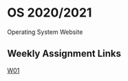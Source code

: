 # OS 2020/2021

Operating System Website

## Weekly Assignment Links

[W01](https://mkadit.github.io/os211/w01)
